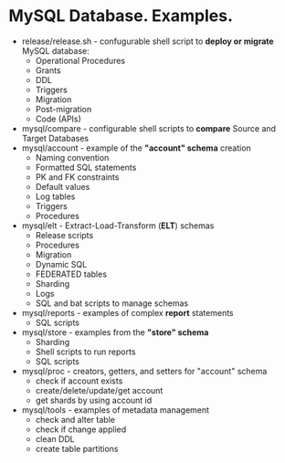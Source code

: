 MySQL Database. Examples.
=========================

* release/release.sh - confugurable shell script to **deploy or migrate** MySQL database:
  * Operational Procedures
  * Grants
  * DDL
  * Triggers
  * Migration
  * Post-migration
  * Code (APIs)
* mysql/compare - configurable shell scripts to **compare** Source and Target Databases
* mysql/account - example of the **"account" schema** creation
  * Naming convention
  * Formatted SQL statements
  * PK and FK constraints
  * Default values
  * Log tables
  * Triggers
  * Procedures
* mysql/elt - Extract-Load-Transform (**ELT**) schemas
  * Release scripts
  * Procedures
  * Migration
  * Dynamic SQL
  * FEDERATED tables
  * Sharding
  * Logs
  * SQL and bat scripts to manage schemas 
* mysql/reports - examples of complex **report** statements
  * SQL scripts
* mysql/store - examples from the **"store" schema**
  * Sharding
  * Shell scripts to run reports
  * SQL scripts
* mysql/proc - creators, getters, and setters for "account" schema
  * check if account exists
  * create/delete/update/get account
  * get shards by using account id
* mysql/tools - examples of metadata management
  * check and alter table
  * check if change applied
  * clean DDL
  * create table partitions
